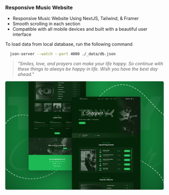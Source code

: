### Responsive Music Website

- Responsive Music Website Using NextJS, Tailwind, & Framer
- Smooth scrolling in each section
- Compatible with all mobile devices and built with a beautiful user interface

To load data from local database, run the following command

```bash
  json-server --watch --port 4000 ./_data/db.json
```

> _"Smiles, love, and prayers can make your life happy. So continue with these things to always be happy in life. Wish you have the best day ahead."_

![preview img](/preview.png)

